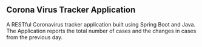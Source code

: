 <h2>Corona Virus Tracker Application</h2>

A RESTful Coronavirus tracker application built using Spring Boot and Java. The Application reports the total number of cases and the changes in cases from the previous day.
